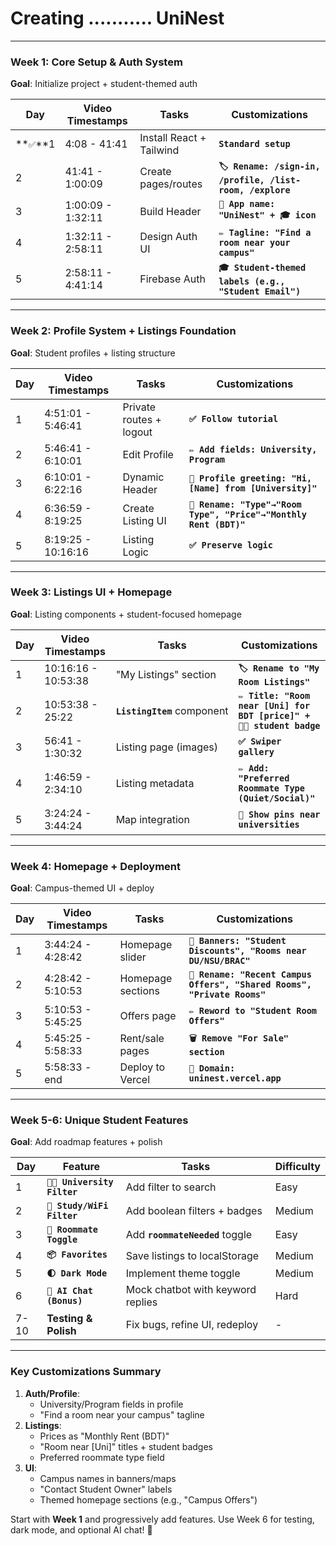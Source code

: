 # Creating ........... UniNest

---

### **Week 1: Core Setup & Auth System**

**Goal**: Initialize project + student-themed auth

| **Day** | **Video Timestamps** | **Tasks** | **Customizations** |
| --- | --- | --- | --- |
| **`✅`**1 | 4:08 - 41:41 | Install React + Tailwind |  **`Standard setup`** |
| 2 | 41:41 - 1:00:09 | Create pages/routes | **`🏷 Rename: /sign-in, /profile, /list-room, /explore`** |
| 3 | 1:00:09 - 1:32:11 | Build Header | **`🧠 App name: "UniNest" + 🎓 icon`** |
| 4 | 1:32:11 - 2:58:11 | Design Auth UI | **`✏️ Tagline: "Find a room near your campus"`** |
| 5 | 2:58:11 - 4:41:14 | Firebase Auth | **`🎓 Student-themed labels (e.g., "Student Email")`** |

---

### **Week 2: Profile System + Listings Foundation**

**Goal**: Student profiles + listing structure

| **Day** | **Video Timestamps** | **Tasks** | **Customizations** |
| --- | --- | --- | --- |
| 1 | 4:51:01 - 5:46:41 | Private routes + logout | **`✅ Follow tutorial`** |
| 2 | 5:46:41 - 6:10:01 | Edit Profile | **`✏️ Add fields: University, Program`** |
| 3 | 6:10:01 - 6:22:16 | Dynamic Header | **`🎯 Profile greeting: "Hi, [Name] from [University]"`** |
| 4 | 6:36:59 - 8:19:25 | Create Listing UI | **`🔄 Rename: "Type"→"Room Type", "Price"→"Monthly Rent (BDT)"`** |
| 5 | 8:19:25 - 10:16:16 | Listing Logic | **`✅ Preserve logic`** |

---

### **Week 3: Listings UI + Homepage**

**Goal**: Listing components + student-focused homepage

| **Day** | **Video Timestamps** | **Tasks** | **Customizations** |
| --- | --- | --- | --- |
| 1 | 10:16:16 - 10:53:38 | "My Listings" section | **`🏷 Rename to "My Room Listings"`** |
| 2 | 10:53:38 - 25:22 | **`ListingItem`** component | **`✏️ Title: "Room near [Uni] for BDT [price]" + 🧑‍🎓 student badge`** |
| 3 | 56:41 - 1:30:32 | Listing page (images) | **`✅ Swiper gallery`** |
| 4 | 1:46:59 - 2:34:10 | Listing metadata | **`✏️ Add: "Preferred Roommate Type (Quiet/Social)"`** |
| 5 | 3:24:24 - 3:44:24 | Map integration | **`📍 Show pins near universities`** |

---

### **Week 4: Homepage + Deployment**

**Goal**: Campus-themed UI + deploy

| **Day** | **Video Timestamps** | **Tasks** | **Customizations** |
| --- | --- | --- | --- |
| 1 | 3:44:24 - 4:28:42 | Homepage slider | **`🧠 Banners: "Student Discounts", "Rooms near DU/NSU/BRAC"`** |
| 2 | 4:28:42 - 5:10:53 | Homepage sections | **`🔄 Rename: "Recent Campus Offers", "Shared Rooms", "Private Rooms"`** |
| 3 | 5:10:53 - 5:45:25 | Offers page | **`✏️ Reword to "Student Room Offers"`** |
| 4 | 5:45:25 - 5:58:33 | Rent/sale pages | **`🗑️ Remove "For Sale" section`** |
| 5 | 5:58:33 - end | Deploy to Vercel | **`🚀 Domain: uninest.vercel.app`** |

---

### **Week 5-6: Unique Student Features**

**Goal**: Add roadmap features + polish

| **Day** | **Feature** | **Tasks** | **Difficulty** |
| --- | --- | --- | --- |
| 1 | **`🧑‍🎓 University Filter`** | Add filter to search | Easy |
| 2 | **`📌 Study/WiFi Filter`** | Add boolean filters + badges | Medium |
| 3 | **`🧍 Roommate Toggle`** | Add **`roommateNeeded`** toggle | Easy |
| 4 | **`📦 Favorites`** | Save listings to localStorage | Medium |
| 5 | **`🌓 Dark Mode`** | Implement theme toggle | Medium |
| 6 | **`💬 AI Chat (Bonus)`** | Mock chatbot with keyword replies | Hard |
| 7-10 | **Testing & Polish** | Fix bugs, refine UI, redeploy | - |

---

### **Key Customizations Summary**

1. **Auth/Profile**:
    - University/Program fields in profile
    - "Find a room near your campus" tagline
2. **Listings**:
    - Prices as "Monthly Rent (BDT)"
    - "Room near [Uni]" titles + student badges
    - Preferred roommate type field
3. **UI**:
    - Campus names in banners/maps
    - "Contact Student Owner" labels
    - Themed homepage sections (e.g., "Campus Offers")

Start with **Week 1** and progressively add features. Use Week 6 for testing, dark mode, and optional AI chat! 🚀